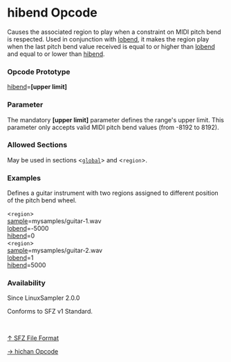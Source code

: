 # hibend Opcode

Causes the associated region to play when a constraint on MIDI pitch bend is
respected. Used in conjunction with [lobend](lobend), it makes the
region play when the last pitch bend value received is equal to or higher than
[lobend](lobend) and equal to or lower than [hibend](hibend).

### Opcode Prototype

[hibend](hibend)=**[upper limit]**

### Parameter

The mandatory **[upper limit]** parameter defines the range's upper limit. This
parameter only accepts valid MIDI pitch bend values (from -8192 to 8192).

### Allowed Sections

May be used in sections <[`global`](../section/global)> and <`region`>.

### Examples

Defines a guitar instrument with two regions assigned to different position of
the pitch bend wheel.

<`region`><br>
[sample](sample)=mysamples/guitar-1.wav<br>
[lobend](lobend)=-5000<br>
[hibend](hibend)=0<br>
<`region`><br>
[sample](sample)=mysamples/guitar-2.wav<br>
[lobend](lobend)=1<br>
[hibend](hibend)=5000<br>

### Availability

Since LinuxSampler 2.0.0

Conforms to SFZ v1 Standard.

<br>
<link rel="stylesheet" href="/linuxsampler/style.css">
<div>
    <div id="r" class="child-div"><p></p></div>
    <div id="c" class="child-div"><p><a href="..">↑ SFZ File Format</a></p></div>
    <div id="l" class="child-div"><p><a href="hichan">→ hichan Opcode</a></p></div>
</div>
